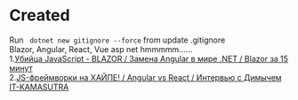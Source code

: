 # Created  
Run ` dotnet new gitignore --force` from update .gitignore  
Blazor, Angular, React, Vue asp net hmmmmm......  
1.[Убийца JavaScript - BLAZOR / Замена Angular в мире .NET / Blazor за 15 минут](https://youtu.be/ysteShUqa8E)  
2.[JS-фреймворки на ХАЙПЕ! / Angular vs React / Интервью с Димычем IT-KAMASUTRA](https://youtu.be/wWd73WDBxzs)
